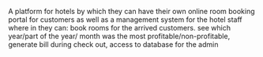 A platform for hotels by which they can have their own online room booking portal for customers as well as a management system for the hotel staff where in they can: book rooms for the arrived customers. see which year/part of the year/ month was the most profitable/non-profitable, generate bill during check out, access to database for the admin
